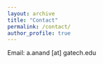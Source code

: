 ```yaml
---
layout: archive
title: "Contact"
permalink: /contact/
author_profile: true
---
```

<!-- Computer Science Department, Stanford University<br>
Gates 158, 353 Serra Mall, Stanford, CA 94305<br> -->
Email: a.anand [at] gatech.edu